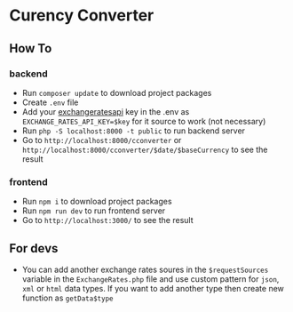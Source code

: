 # Curency Converter

## How To

### backend
* Run `composer update` to download project packages
* Create `.env` file
* Add your [exchangeratesapi](https://exchangeratesapi.io/) key in the .env as `EXCHANGE_RATES_API_KEY=$key` for it source to work (not necessary)
* Run `php -S localhost:8000 -t public` to run backend server
* Go to `http://localhost:8000/cconverter` or `http://localhost:8000/cconverter/$date/$baseCurrency` to see the result

### frontend
* Run `npm i` to download project packages
* Run `npm run dev` to run frontend server
* Go to `http://localhost:3000/` to see the result

## For devs
* You can add another exchange rates soures in the `$requestSources` variable in the `ExchangeRates.php` file and use custom pattern for `json`, `xml` or `html` data types. If you want to add another type then create new function as `getData$type`
